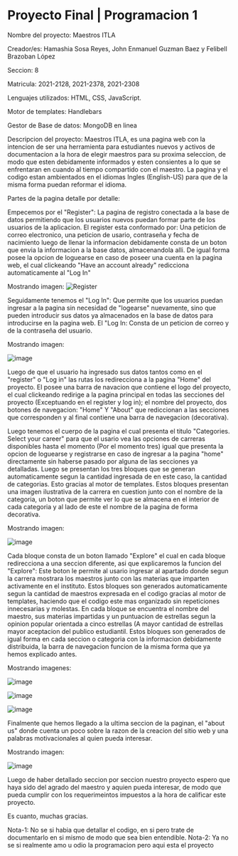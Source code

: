 # Proyecto Final | Programacion 1
 
 Nombre del proyecto: Maestros ITLA
 
 Creador/es: Hamashia Sosa Reyes, John Enmanuel Guzman Baez y Felibell Brazoban López
 
 Seccion: 8
 
 Matricula: 2021-2128, 2021-2378, 2021-2308
 
 Lenguajes utilizados: HTML, CSS, JavaScript.
 
 Motor de templates: Handlebars
 
 Gestor de Base de datos: MongoDB en linea
 
 Descripcion del proyecto:
 Maestros ITLA, es una pagina web con la intencion de ser una herramienta para estudiantes nuevos y activos de documentacion a la hora de elegir maestros para su proxima seleccion, de modo que esten debidamente informados y esten consientes a lo que se enfrentaran en cuando al tiempo compartido con el maestro.
 La pagina y el codigo estan ambientados en el idiomas Ingles (English-US) para que de la misma forma puedan reformar el idioma.

Partes de la pagina detalle por detalle:

Empecemos por el "Register": La pagina de registro conectada a la base de datos permitiendo que los usuarios nuevos puedan formar parte de los usuarios de la aplicacion. El register esta conformado por: Una peticion de correo electronico, una peticion de usario, contraseña y fecha de nacimiento luego de llenar la informacion debidamente consta de un boton que envia la informacion a la base datos, almacenandola alli. De igual forma posee la opcion de loguearse en caso de poseer una cuenta en la pagina web, el cual clickeando "Have an account already" redicciona automaticamente al "Log In"

Mostrando imagen:
![Register](https://user-images.githubusercontent.com/107286049/186790682-8767f2c7-6248-440d-93a1-8d4cbcf733ac.png)

Seguidamente tenemos el "Log In": Que permite que los usuarios puedan ingresar a la pagina sin necesidad de "logearse" nuevamente, sino que pueden introducir sus datos ya almacenados en la base de datos para introducirse en la pagina web. El "Log In: Consta de un peticion de correo y de la contraseña del usuario. 

Mostrando imagen:

![image](https://user-images.githubusercontent.com/107286049/186791611-ea5fb769-b83b-4277-8e19-50e0e7ee39eb.png)

Luego de que el usuario ha ingresado sus datos tantos como en el "register" o "Log in" las rutas los redirecciona a la pagina "Home" del proyecto. El posee una barra de navacion que contiene el logo del proyecto, el cual clickeando redirige a la pagina principal en todas las secciones del proyecto (Exceptuando en el register y log in); el nombre del proyecto, dos botones de navegacion: "Home" Y "About" que rediccionan a las secciones que corresponden y al final contiene una barra de navegacion (decorativa).

Luego tenemos el cuerpo de la pagina el cual presenta el titulo "Categories. Select your career" para que el usario vea las opciones de carreras disponibles hasta el momento (Por el momento tres) igual que presenta la opcion de loguearse y registrarse en caso de ingresar a la pagina "home" directamente sin haberse pasado por alguna de las secciones ya detalladas. Luego se presentan los tres bloques que se generan automaticamente segun la cantidad ingresada de en este caso, la cantidad de categorias. Esto gracias al motor de templates. Estos bloques presentan una imagen ilustrativa de la carrera en cuestion junto con el nombre de la categoria, un boton que permite ver lo que se almacena en el interior de cada categoria y al lado de este el nombre de la pagina de forma decorativa.

Mostrando imagen:

![image](https://user-images.githubusercontent.com/107286049/186796927-f32c3d1e-afa5-43b7-bcd7-d346a4d15609.png)


Cada bloque consta de un boton llamado "Explore" el cual en cada bloque redirecciona a una seccion diferente, asi que explicaremos la funcion del "Explore": Este boton le permite al usario ingresar al apartado donde segun la carrera mostrara los maestros junto con las materias que imparten activamente en el instituto. Estos bloques son generados automaticamente segun la cantidad de maestros expresada en el codigo gracias al motor de templates, haciendo que el codigo este mas organizado sin repeticiones innecesarias y molestas. En cada bloque se encuentra el nombre del maestro, sus materias impartidas y un puntuacion de estrellas segun la opinion popular orientada a cinco estrellas (A mayor cantidad de estrellas mayor aceptacion del publico estudiantil. Estos bloques son generados de igual forma en cada seccion o categoria con la informacion debidamente distribuida, la barra de navegacion funcion de la misma forma que ya hemos explicado antes.

Mostrando imagenes:

![image](https://user-images.githubusercontent.com/107286049/186797814-57c82cff-6804-4009-bc14-be55c2a5738b.png)

![image](https://user-images.githubusercontent.com/107286049/186797922-fac022a2-ebc5-4226-8573-ef778346603f.png)

![image](https://user-images.githubusercontent.com/107286049/186797971-10d2613e-a651-48a2-acfe-b014ff0c7218.png)

Finalmente que hemos llegado a la ultima seccion de la paginan, el "about us" donde cuenta un poco sobre la razon de la creacion del sitio web y una palabras motivacionales al quien pueda interesar.

Mostrando imagen:

![image](https://user-images.githubusercontent.com/107286049/187048049-d3610234-431f-437a-a2f3-945cff221313.png)

Luego de haber detallado seccion por seccion nuestro proyecto espero que haya sido del agrado del maestro y aquien pueda interesar, de modo que pueda cumplir con los requerimeintos impuestos a la hora de calificar este proyecto.

Es cuanto, muchas gracias.

Nota-1: No se si habia que detallar el codigo, en si pero trate de documentarlo en si mismo de modo que sea bien entendible.
Nota-2: Ya no se si realmente amo u odio la programacion pero aqui esta el proyecto



